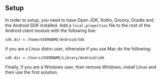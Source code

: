 ## Setup

In order to setup, you need to have Open JDK, Kotlin, Groovy, Gradle and the Android SDK installed.
Add a `local.properties` file to the root of the Android client module with the following line:

```text
sdk.dir = /home/USERNAME/Android/Sdk
```

if you are a Linux distro user, otherwise if you use Mac do the following:

```text
sdk.dir = /Users/USERNAME/Library/Android/sdk
```

Finally, if you are a Windows user, then remove Windows, install Linux and then use the first solution.
